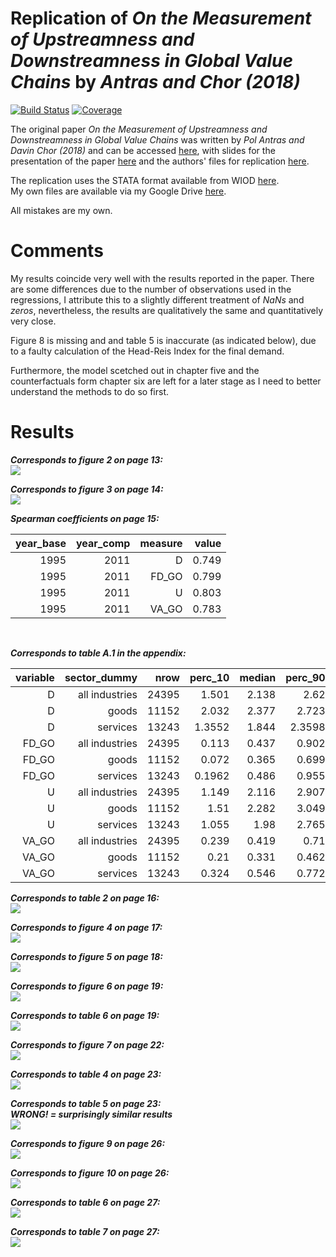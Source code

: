 # Replication of *On the Measurement of Upstreamness and Downstreamness in Global Value Chains* by *Antras and Chor (2018)*

[![Build Status](https://github.com/forsthuber92/antras_chor_2018.jl/workflows/CI/badge.svg)](https://github.com/forsthuber92/antras_chor_2018.jl/actions)
[![Coverage](https://codecov.io/gh/forsthuber92/antras_chor_2018.jl/branch/master/graph/badge.svg)](https://codecov.io/gh/forsthuber92/antras_chor_2018.jl)

The original paper *On the Measurement of Upstreamness and Downstreamness in Global Value Chains* was written by *Pol Antras and Davin Chor (2018)* and can 
be accessed [here](https://scholar.harvard.edu/files/antras/files/upstream_ac_29dec2017_withtables.pdf), with slides for the presentation of the paper [here](https://scholar.harvard.edu/files/antras/files/upstream_ac_slides_dec17.pdf) and the authors' files for replication [here](https://scholar.harvard.edu/files/antras/files/upstream_ac_replication.zip).<br/>

The replication uses the STATA format available from WIOD [here](http://www.wiod.org/database/wiots13).<br/>
My own files are available via my Google Drive [here](https://drive.google.com/drive/folders/1xTcZLRCvakpyT1Eu6GjNYu-sZziu_wwL?usp=sharing).

All mistakes are my own.

# Comments

My results coincide very well with the results reported in the paper. There are some differences due to the number of observations used in the regressions, I attribute
this to a slightly different treatment of *NaNs* and *zeros*, nevertheless, the results are qualitatively the same and quantitatively very close.

Figure 8 is missing and and table 5 is inaccurate (as indicated below), due to a faulty calculation of the Head-Reis Index for the final demand.

Furthermore, the model scetched out in chapter five and the counterfactuals form chapter six are left for a later stage as I need to better understand 
the methods to do so first.

# Results

***Corresponds to figure 2 on page 13:***
<br/>
![](https://raw.githubusercontent.com/forsthuber92/antras_chor_2018.jl/main/images/figure2.png)
<br/>

***Corresponds to figure 3 on page 14:***
<br/>
![](https://raw.githubusercontent.com/forsthuber92/antras_chor_2018.jl/main/images/figure3.png)
<br/>

***Spearman coefficients on page 15:***
<br/>
<table>
  <thead>
    <tr class = "header headerLastRow">
      <th style = "text-align: right;">year_base</th>
      <th style = "text-align: right;">year_comp</th>
      <th style = "text-align: right;">measure</th>
      <th style = "text-align: right;">value</th>
    </tr>
  </thead>
  <tbody>
    <tr>
      <td style = "text-align: right;">1995</td>
      <td style = "text-align: right;">2011</td>
      <td style = "text-align: right;">D</td>
      <td style = "text-align: right;">0.749</td>
    </tr>
    <tr>
      <td style = "text-align: right;">1995</td>
      <td style = "text-align: right;">2011</td>
      <td style = "text-align: right;">FD_GO</td>
      <td style = "text-align: right;">0.799</td>
    </tr>
    <tr>
      <td style = "text-align: right;">1995</td>
      <td style = "text-align: right;">2011</td>
      <td style = "text-align: right;">U</td>
      <td style = "text-align: right;">0.803</td>
    </tr>
    <tr>
      <td style = "text-align: right;">1995</td>
      <td style = "text-align: right;">2011</td>
      <td style = "text-align: right;">VA_GO</td>
      <td style = "text-align: right;">0.783</td>
    </tr>
  </tbody>
</table>
<br/>


***Corresponds to table A.1 in the appendix:***
<br/>

<table>
  <thead>
    <tr class = "header headerLastRow">
      <th style = "text-align: right;">variable</th>
      <th style = "text-align: right;">sector_dummy</th>
      <th style = "text-align: right;">nrow</th>
      <th style = "text-align: right;">perc_10</th>
      <th style = "text-align: right;">median</th>
      <th style = "text-align: right;">perc_90</th>
      <th style = "text-align: right;">mean</th>
      <th style = "text-align: right;">std</th>
    </tr>
  </thead>
  <tbody>
    <tr>
      <td style = "text-align: right;">D</td>
      <td style = "text-align: right;">all industries</td>
      <td style = "text-align: right;">24395</td>
      <td style = "text-align: right;">1.501</td>
      <td style = "text-align: right;">2.138</td>
      <td style = "text-align: right;">2.62</td>
      <td style = "text-align: right;">2.07597</td>
      <td style = "text-align: right;">0.492284</td>
    </tr>
    <tr>
      <td style = "text-align: right;">D</td>
      <td style = "text-align: right;">goods</td>
      <td style = "text-align: right;">11152</td>
      <td style = "text-align: right;">2.032</td>
      <td style = "text-align: right;">2.377</td>
      <td style = "text-align: right;">2.723</td>
      <td style = "text-align: right;">2.36839</td>
      <td style = "text-align: right;">0.339109</td>
    </tr>
    <tr>
      <td style = "text-align: right;">D</td>
      <td style = "text-align: right;">services</td>
      <td style = "text-align: right;">13243</td>
      <td style = "text-align: right;">1.3552</td>
      <td style = "text-align: right;">1.844</td>
      <td style = "text-align: right;">2.3598</td>
      <td style = "text-align: right;">1.82972</td>
      <td style = "text-align: right;">0.465776</td>
    </tr>
    <tr>
      <td style = "text-align: right;">FD_GO</td>
      <td style = "text-align: right;">all industries</td>
      <td style = "text-align: right;">24395</td>
      <td style = "text-align: right;">0.113</td>
      <td style = "text-align: right;">0.437</td>
      <td style = "text-align: right;">0.902</td>
      <td style = "text-align: right;">0.465831</td>
      <td style = "text-align: right;">0.279695</td>
    </tr>
    <tr>
      <td style = "text-align: right;">FD_GO</td>
      <td style = "text-align: right;">goods</td>
      <td style = "text-align: right;">11152</td>
      <td style = "text-align: right;">0.072</td>
      <td style = "text-align: right;">0.365</td>
      <td style = "text-align: right;">0.699</td>
      <td style = "text-align: right;">0.376289</td>
      <td style = "text-align: right;">0.253111</td>
    </tr>
    <tr>
      <td style = "text-align: right;">FD_GO</td>
      <td style = "text-align: right;">services</td>
      <td style = "text-align: right;">13243</td>
      <td style = "text-align: right;">0.1962</td>
      <td style = "text-align: right;">0.486</td>
      <td style = "text-align: right;">0.955</td>
      <td style = "text-align: right;">0.541236</td>
      <td style = "text-align: right;">0.278791</td>
    </tr>
    <tr>
      <td style = "text-align: right;">U</td>
      <td style = "text-align: right;">all industries</td>
      <td style = "text-align: right;">24395</td>
      <td style = "text-align: right;">1.149</td>
      <td style = "text-align: right;">2.116</td>
      <td style = "text-align: right;">2.907</td>
      <td style = "text-align: right;">2.07971</td>
      <td style = "text-align: right;">0.692448</td>
    </tr>
    <tr>
      <td style = "text-align: right;">U</td>
      <td style = "text-align: right;">goods</td>
      <td style = "text-align: right;">11152</td>
      <td style = "text-align: right;">1.51</td>
      <td style = "text-align: right;">2.282</td>
      <td style = "text-align: right;">3.049</td>
      <td style = "text-align: right;">2.27794</td>
      <td style = "text-align: right;">0.650891</td>
    </tr>
    <tr>
      <td style = "text-align: right;">U</td>
      <td style = "text-align: right;">services</td>
      <td style = "text-align: right;">13243</td>
      <td style = "text-align: right;">1.055</td>
      <td style = "text-align: right;">1.98</td>
      <td style = "text-align: right;">2.765</td>
      <td style = "text-align: right;">1.91278</td>
      <td style = "text-align: right;">0.682326</td>
    </tr>
    <tr>
      <td style = "text-align: right;">VA_GO</td>
      <td style = "text-align: right;">all industries</td>
      <td style = "text-align: right;">24395</td>
      <td style = "text-align: right;">0.239</td>
      <td style = "text-align: right;">0.419</td>
      <td style = "text-align: right;">0.71</td>
      <td style = "text-align: right;">0.449917</td>
      <td style = "text-align: right;">0.192906</td>
    </tr>
    <tr>
      <td style = "text-align: right;">VA_GO</td>
      <td style = "text-align: right;">goods</td>
      <td style = "text-align: right;">11152</td>
      <td style = "text-align: right;">0.21</td>
      <td style = "text-align: right;">0.331</td>
      <td style = "text-align: right;">0.462</td>
      <td style = "text-align: right;">0.336078</td>
      <td style = "text-align: right;">0.117965</td>
    </tr>
    <tr>
      <td style = "text-align: right;">VA_GO</td>
      <td style = "text-align: right;">services</td>
      <td style = "text-align: right;">13243</td>
      <td style = "text-align: right;">0.324</td>
      <td style = "text-align: right;">0.546</td>
      <td style = "text-align: right;">0.772</td>
      <td style = "text-align: right;">0.545781</td>
      <td style = "text-align: right;">0.191647</td>
    </tr>
  </tbody>
</table>


***Corresponds to table 2 on page 16:***
<br/>
![](https://raw.githubusercontent.com/forsthuber92/antras_chor_2018.jl/main/images/table2.png)
<br/>

***Corresponds to figure 4 on page 17:***
<br/>
![](https://raw.githubusercontent.com/forsthuber92/antras_chor_2018.jl/main/images/figure4.png)
<br/>

***Corresponds to figure 5 on page 18:***
<br/>
![](https://raw.githubusercontent.com/forsthuber92/antras_chor_2018.jl/main/images/figure5.png)
<br/>

***Corresponds to figure 6 on page 19:***
<br/>
![](https://raw.githubusercontent.com/forsthuber92/antras_chor_2018.jl/main/images/figure6.png)
<br/>

***Corresponds to table 6 on page 19:***
<br/>
![](https://raw.githubusercontent.com/forsthuber92/antras_chor_2018.jl/main/images/table3.png)
<br/>

***Corresponds to figure 7 on page 22:***
<br/>
![](https://raw.githubusercontent.com/forsthuber92/antras_chor_2018.jl/main/images/figure7.png)
<br/>

***Corresponds to table 4 on page 23:***
<br/>
![](https://raw.githubusercontent.com/forsthuber92/antras_chor_2018.jl/main/images/table4.png)
<br/>

***Corresponds to table 5 on page 23:***<br/>
***WRONG! = surprisingly similar results***
<br/>
![](https://raw.githubusercontent.com/forsthuber92/antras_chor_2018.jl/main/images/table5.png)
<br/>

***Corresponds to figure 9 on page 26:***
<br/>
![](https://raw.githubusercontent.com/forsthuber92/antras_chor_2018.jl/main/images/figure9.png)
<br/>

***Corresponds to figure 10 on page 26:***
<br/>
![](https://raw.githubusercontent.com/forsthuber92/antras_chor_2018.jl/main/images/figure10.png)
<br/>

***Corresponds to table 6 on page 27:***
<br/>
![](https://raw.githubusercontent.com/forsthuber92/antras_chor_2018.jl/main/images/table6.png)
<br/>

***Corresponds to table 7 on page 27:***
<br/>
![](https://raw.githubusercontent.com/forsthuber92/antras_chor_2018.jl/main/images/table7.png)
<br/>
